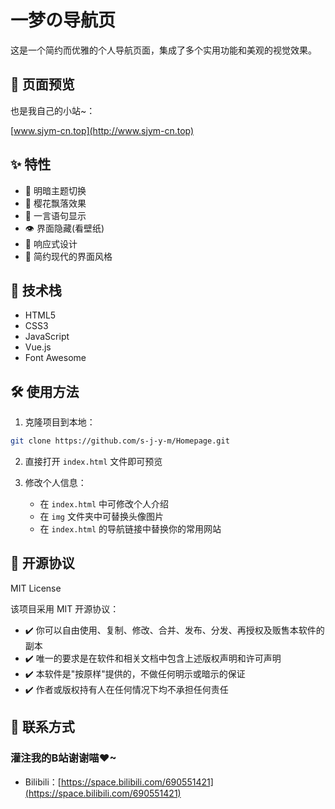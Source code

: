 # 一梦の导航页

这是一个简约而优雅的个人导航页面，集成了多个实用功能和美观的视觉效果。

## 🔎 页面预览

也是我自己的小站~：

[www.sjym-cn.top](http://www.sjym-cn.top)

## ✨ 特性

- 🌙 明暗主题切换
- 🌸 樱花飘落效果
- 💭 一言语句显示
- 👁️ 界面隐藏(看壁纸)
- 📱 响应式设计
- 🎨 简约现代的界面风格

## 🚀 技术栈

- HTML5
- CSS3
- JavaScript
- Vue.js
- Font Awesome

## 🛠️ 使用方法

1. 克隆项目到本地：
```bash
git clone https://github.com/s-j-y-m/Homepage.git
```

2. 直接打开 `index.html` 文件即可预览

3. 修改个人信息：
   - 在 `index.html` 中可修改个人介绍
   - 在 `img` 文件夹中可替换头像图片
   - 在 `index.html` 的导航链接中替换你的常用网站

## 📝 开源协议

MIT License

该项目采用 MIT 开源协议：

- ✔️ 你可以自由使用、复制、修改、合并、发布、分发、再授权及贩售本软件的副本
- ✔️ 唯一的要求是在软件和相关文档中包含上述版权声明和许可声明
- ✔️ 本软件是"按原样"提供的，不做任何明示或暗示的保证
- ✔️ 作者或版权持有人在任何情况下均不承担任何责任

## 🤝 联系方式

### 灌注我的B站谢谢喵♥~

- Bilibili：[https://space.bilibili.com/690551421](https://space.bilibili.com/690551421)
